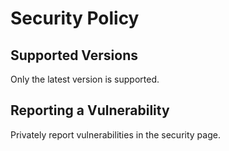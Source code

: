 # Security Policy

## Supported Versions

Only the latest version is supported.

## Reporting a Vulnerability

Privately report vulnerabilities in the security page.
